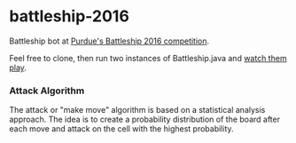 # battleship-2016

Battleship bot at [Purdue's Battleship 2016 competition](http://battleship.purduehackers.com/).

Feel free to clone, then run two instances of Battleship.java and [watch them play](http://battleship.purduehackers.com/game).

### Attack Algorithm

The attack or "make move" algorithm is based on a statistical analysis approach. 
The idea is to create a probability distribution of the board after each move and 
attack on the cell with the highest probability.

